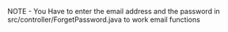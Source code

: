 NOTE - You Have to enter the email address and the password in src/controller/ForgetPassword.java to work email functions
